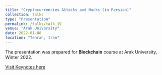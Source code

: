 ```yaml
---
title: "Cryptocurrencies Attacks and Hacks (in Persian)"
collection: talks
type: "Presentation"
permalink: /talks/talk_19
venue: "Arak University"
date: 2022-01-08
location: "Tehran, Iran"
---
```


The presentation was prepared for **Blockchain** course at Arak University, Winter 2022.

[Visit Keynotes here](https://alirezasn.github.io/files/talks/talk_19_slides.pdf)
